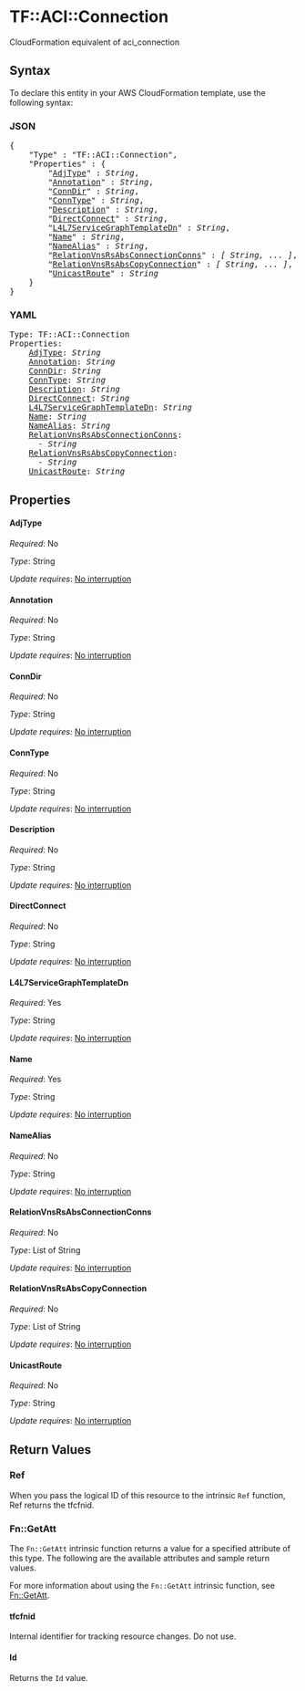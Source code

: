 # TF::ACI::Connection

CloudFormation equivalent of aci_connection

## Syntax

To declare this entity in your AWS CloudFormation template, use the following syntax:

### JSON

<pre>
{
    "Type" : "TF::ACI::Connection",
    "Properties" : {
        "<a href="#adjtype" title="AdjType">AdjType</a>" : <i>String</i>,
        "<a href="#annotation" title="Annotation">Annotation</a>" : <i>String</i>,
        "<a href="#conndir" title="ConnDir">ConnDir</a>" : <i>String</i>,
        "<a href="#conntype" title="ConnType">ConnType</a>" : <i>String</i>,
        "<a href="#description" title="Description">Description</a>" : <i>String</i>,
        "<a href="#directconnect" title="DirectConnect">DirectConnect</a>" : <i>String</i>,
        "<a href="#l4l7servicegraphtemplatedn" title="L4L7ServiceGraphTemplateDn">L4L7ServiceGraphTemplateDn</a>" : <i>String</i>,
        "<a href="#name" title="Name">Name</a>" : <i>String</i>,
        "<a href="#namealias" title="NameAlias">NameAlias</a>" : <i>String</i>,
        "<a href="#relationvnsrsabsconnectionconns" title="RelationVnsRsAbsConnectionConns">RelationVnsRsAbsConnectionConns</a>" : <i>[ String, ... ]</i>,
        "<a href="#relationvnsrsabscopyconnection" title="RelationVnsRsAbsCopyConnection">RelationVnsRsAbsCopyConnection</a>" : <i>[ String, ... ]</i>,
        "<a href="#unicastroute" title="UnicastRoute">UnicastRoute</a>" : <i>String</i>
    }
}
</pre>

### YAML

<pre>
Type: TF::ACI::Connection
Properties:
    <a href="#adjtype" title="AdjType">AdjType</a>: <i>String</i>
    <a href="#annotation" title="Annotation">Annotation</a>: <i>String</i>
    <a href="#conndir" title="ConnDir">ConnDir</a>: <i>String</i>
    <a href="#conntype" title="ConnType">ConnType</a>: <i>String</i>
    <a href="#description" title="Description">Description</a>: <i>String</i>
    <a href="#directconnect" title="DirectConnect">DirectConnect</a>: <i>String</i>
    <a href="#l4l7servicegraphtemplatedn" title="L4L7ServiceGraphTemplateDn">L4L7ServiceGraphTemplateDn</a>: <i>String</i>
    <a href="#name" title="Name">Name</a>: <i>String</i>
    <a href="#namealias" title="NameAlias">NameAlias</a>: <i>String</i>
    <a href="#relationvnsrsabsconnectionconns" title="RelationVnsRsAbsConnectionConns">RelationVnsRsAbsConnectionConns</a>: <i>
      - String</i>
    <a href="#relationvnsrsabscopyconnection" title="RelationVnsRsAbsCopyConnection">RelationVnsRsAbsCopyConnection</a>: <i>
      - String</i>
    <a href="#unicastroute" title="UnicastRoute">UnicastRoute</a>: <i>String</i>
</pre>

## Properties

#### AdjType

_Required_: No

_Type_: String

_Update requires_: [No interruption](https://docs.aws.amazon.com/AWSCloudFormation/latest/UserGuide/using-cfn-updating-stacks-update-behaviors.html#update-no-interrupt)

#### Annotation

_Required_: No

_Type_: String

_Update requires_: [No interruption](https://docs.aws.amazon.com/AWSCloudFormation/latest/UserGuide/using-cfn-updating-stacks-update-behaviors.html#update-no-interrupt)

#### ConnDir

_Required_: No

_Type_: String

_Update requires_: [No interruption](https://docs.aws.amazon.com/AWSCloudFormation/latest/UserGuide/using-cfn-updating-stacks-update-behaviors.html#update-no-interrupt)

#### ConnType

_Required_: No

_Type_: String

_Update requires_: [No interruption](https://docs.aws.amazon.com/AWSCloudFormation/latest/UserGuide/using-cfn-updating-stacks-update-behaviors.html#update-no-interrupt)

#### Description

_Required_: No

_Type_: String

_Update requires_: [No interruption](https://docs.aws.amazon.com/AWSCloudFormation/latest/UserGuide/using-cfn-updating-stacks-update-behaviors.html#update-no-interrupt)

#### DirectConnect

_Required_: No

_Type_: String

_Update requires_: [No interruption](https://docs.aws.amazon.com/AWSCloudFormation/latest/UserGuide/using-cfn-updating-stacks-update-behaviors.html#update-no-interrupt)

#### L4L7ServiceGraphTemplateDn

_Required_: Yes

_Type_: String

_Update requires_: [No interruption](https://docs.aws.amazon.com/AWSCloudFormation/latest/UserGuide/using-cfn-updating-stacks-update-behaviors.html#update-no-interrupt)

#### Name

_Required_: Yes

_Type_: String

_Update requires_: [No interruption](https://docs.aws.amazon.com/AWSCloudFormation/latest/UserGuide/using-cfn-updating-stacks-update-behaviors.html#update-no-interrupt)

#### NameAlias

_Required_: No

_Type_: String

_Update requires_: [No interruption](https://docs.aws.amazon.com/AWSCloudFormation/latest/UserGuide/using-cfn-updating-stacks-update-behaviors.html#update-no-interrupt)

#### RelationVnsRsAbsConnectionConns

_Required_: No

_Type_: List of String

_Update requires_: [No interruption](https://docs.aws.amazon.com/AWSCloudFormation/latest/UserGuide/using-cfn-updating-stacks-update-behaviors.html#update-no-interrupt)

#### RelationVnsRsAbsCopyConnection

_Required_: No

_Type_: List of String

_Update requires_: [No interruption](https://docs.aws.amazon.com/AWSCloudFormation/latest/UserGuide/using-cfn-updating-stacks-update-behaviors.html#update-no-interrupt)

#### UnicastRoute

_Required_: No

_Type_: String

_Update requires_: [No interruption](https://docs.aws.amazon.com/AWSCloudFormation/latest/UserGuide/using-cfn-updating-stacks-update-behaviors.html#update-no-interrupt)

## Return Values

### Ref

When you pass the logical ID of this resource to the intrinsic `Ref` function, Ref returns the tfcfnid.

### Fn::GetAtt

The `Fn::GetAtt` intrinsic function returns a value for a specified attribute of this type. The following are the available attributes and sample return values.

For more information about using the `Fn::GetAtt` intrinsic function, see [Fn::GetAtt](https://docs.aws.amazon.com/AWSCloudFormation/latest/UserGuide/intrinsic-function-reference-getatt.html).

#### tfcfnid

Internal identifier for tracking resource changes. Do not use.

#### Id

Returns the <code>Id</code> value.

